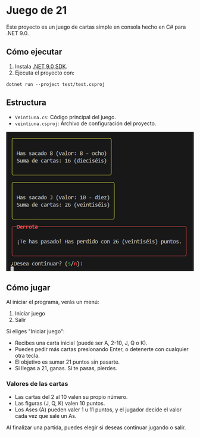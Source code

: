 # Juego de 21

Este proyecto es un juego de cartas simple en consola hecho en C# para .NET 9.0.

## Cómo ejecutar

1. Instala [.NET 9.0 SDK](https://dotnet.microsoft.com/download/dotnet/9.0).
2. Ejecuta el proyecto con:

```
dotnet run --project test/test.csproj
```

## Estructura

 - `Veintiuna.cs`: Código principal del juego.
 - `veintiuna.csproj`: Archivo de configuración del proyecto.


![Captura del juego](capturaJuego.png)

## Cómo jugar

Al iniciar el programa, verás un menú:

1. Iniciar juego
2. Salir

Si eliges "Iniciar juego":
- Recibes una carta inicial (puede ser A, 2-10, J, Q o K).
- Puedes pedir más cartas presionando Enter, o detenerte con cualquier otra tecla.
- El objetivo es sumar 21 puntos sin pasarte.
- Si llegas a 21, ganas. Si te pasas, pierdes.

### Valores de las cartas
- Las cartas del 2 al 10 valen su propio número.
- Las figuras (J, Q, K) valen 10 puntos.
- Los Ases (A) pueden valer 1 u 11 puntos, y el jugador decide el valor cada vez que sale un As.

Al finalizar una partida, puedes elegir si deseas continuar jugando o salir.

